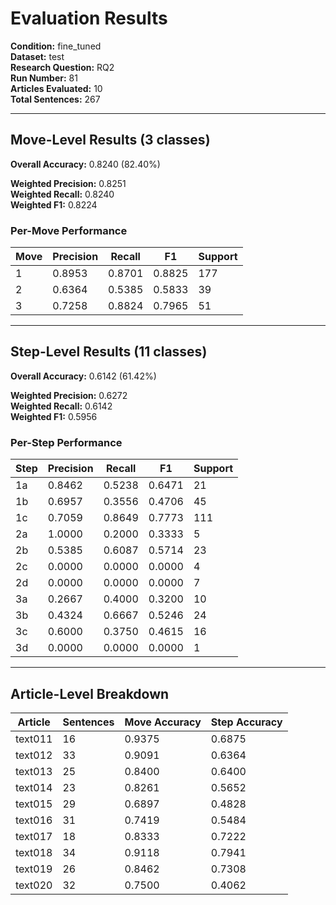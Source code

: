 # Evaluation Results

**Condition:** fine_tuned  
**Dataset:** test  
**Research Question:** RQ2  
**Run Number:** 81  
**Articles Evaluated:** 10  
**Total Sentences:** 267  

---

## Move-Level Results (3 classes)

**Overall Accuracy:** 0.8240 (82.40%)  

**Weighted Precision:** 0.8251  
**Weighted Recall:** 0.8240  
**Weighted F1:** 0.8224  

### Per-Move Performance

| Move | Precision | Recall | F1 | Support |
|------|-----------|--------|----|---------|
| 1 | 0.8953 | 0.8701 | 0.8825 | 177 |
| 2 | 0.6364 | 0.5385 | 0.5833 | 39 |
| 3 | 0.7258 | 0.8824 | 0.7965 | 51 |

---

## Step-Level Results (11 classes)

**Overall Accuracy:** 0.6142 (61.42%)  

**Weighted Precision:** 0.6272  
**Weighted Recall:** 0.6142  
**Weighted F1:** 0.5956  

### Per-Step Performance

| Step | Precision | Recall | F1 | Support |
|------|-----------|--------|----|---------|
| 1a | 0.8462 | 0.5238 | 0.6471 | 21 |
| 1b | 0.6957 | 0.3556 | 0.4706 | 45 |
| 1c | 0.7059 | 0.8649 | 0.7773 | 111 |
| 2a | 1.0000 | 0.2000 | 0.3333 | 5 |
| 2b | 0.5385 | 0.6087 | 0.5714 | 23 |
| 2c | 0.0000 | 0.0000 | 0.0000 | 4 |
| 2d | 0.0000 | 0.0000 | 0.0000 | 7 |
| 3a | 0.2667 | 0.4000 | 0.3200 | 10 |
| 3b | 0.4324 | 0.6667 | 0.5246 | 24 |
| 3c | 0.6000 | 0.3750 | 0.4615 | 16 |
| 3d | 0.0000 | 0.0000 | 0.0000 | 1 |

---

## Article-Level Breakdown

| Article | Sentences | Move Accuracy | Step Accuracy |
|---------|-----------|---------------|---------------|
| text011 | 16 | 0.9375 | 0.6875 |
| text012 | 33 | 0.9091 | 0.6364 |
| text013 | 25 | 0.8400 | 0.6400 |
| text014 | 23 | 0.8261 | 0.5652 |
| text015 | 29 | 0.6897 | 0.4828 |
| text016 | 31 | 0.7419 | 0.5484 |
| text017 | 18 | 0.8333 | 0.7222 |
| text018 | 34 | 0.9118 | 0.7941 |
| text019 | 26 | 0.8462 | 0.7308 |
| text020 | 32 | 0.7500 | 0.4062 |
